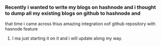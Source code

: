 ### Recently i wanted to write my blogs on hashnode and i thought to dump all my existing blogs on github to hashnode and 
that time i came across thius amazing integration oof github repository with hasnode feature 

1. I ma just starting it on it and i will update along my way.
